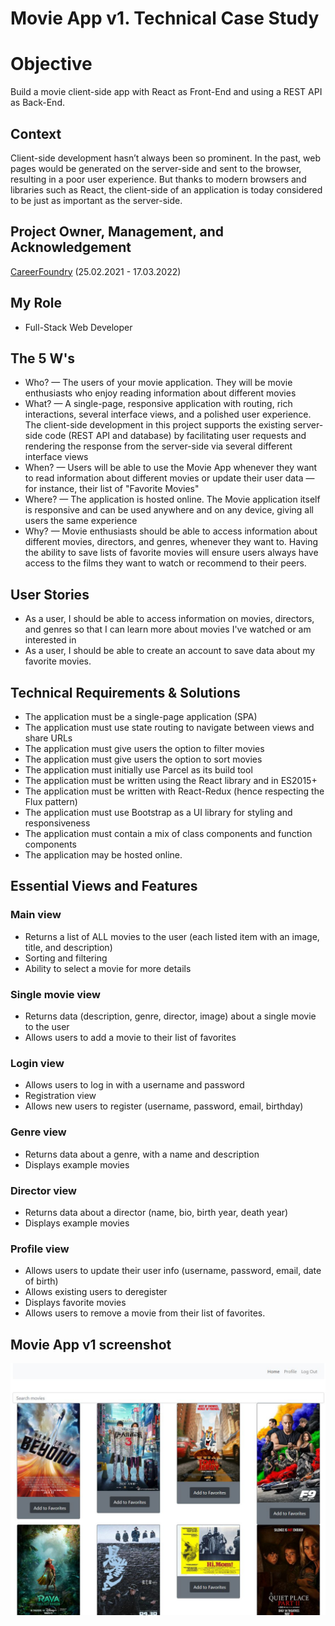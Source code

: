 # Movie App v1. Technical Case Study

# Objective

Build a movie client-side app with React as Front-End and using a REST API as Back-End.

## Context

Client-side development hasn’t always been so prominent. In the past, web pages would be generated on the server-side and sent to the browser, resulting in a poor user experience. But thanks to modern browsers and libraries such as React, the client-side of an application is today considered to be just as important as the server-side.

## Project Owner, Management, and Acknowledgement

[CareerFoundry](https://careerfoundry.com/) (25.02.2021 - 17.03.2022)

## My Role

- Full-Stack Web Developer

## The 5 W's

- Who? — The users of your movie application. They will be movie enthusiasts who enjoy reading information about different movies
- What? — A single-page, responsive application with routing, rich interactions, several interface views, and a polished user experience. The client-side development in this project supports the existing server-side code (REST API and database) by facilitating user requests and rendering the response from the server-side via several different interface views
- When? — Users will be able to use the Movie App whenever they want to read information about different movies or update their user data — for instance, their list of "Favorite Movies"
- Where? — The application is hosted online. The Movie application itself is responsive and can be used anywhere and on any device, giving all users the same experience
- Why? — Movie enthusiasts should be able to access information about different movies, directors, and genres, whenever they want to. Having the ability to save lists of favorite movies will ensure users always have access to the films they want to watch or recommend to their peers.

## User Stories

- As a user, I should be able to access information on movies, directors, and genres so that I can learn more about movies I've watched or am interested in
- As a user, I should be able to create an account to save data about my favorite movies.

## Technical Requirements & Solutions

- The application must be a single-page application (SPA)
- The application must use state routing to navigate between views and share URLs
- The application must give users the option to filter movies
- The application must give users the option to sort movies
- The application must initially use Parcel as its build tool
- The application must be written using the React library and in ES2015+
- The application must be written with React-Redux (hence respecting the Flux pattern)
- The application must use Bootstrap as a UI library for styling and responsiveness
- The application must contain a mix of class components and function components
- The application may be hosted online.

## Essential Views and Features

### Main view

- Returns a list of ALL movies to the user (each listed item with an image, title, and description)
- Sorting and filtering
- Ability to select a movie for more details

### Single movie view

- Returns data (description, genre, director, image) about a single movie to the user
- Allows users to add a movie to their list of favorites

### Login view

- Allows users to log in with a username and password
- Registration view
- Allows new users to register (username, password, email, birthday)

### Genre view

- Returns data about a genre, with a name and description
- Displays example movies

### Director view

- Returns data about a director (name, bio, birth year, death year)
- Displays example movies

### Profile view

- Allows users to update their user info (username, password, email, date of birth)
- Allows existing users to deregister
- Displays favorite movies
- Allows users to remove a movie from their list of favorites.

## Movie App v1 screenshot

![Livescreen](src/img/Livescreen/Movie_App_v1_Livescreen_1.JPG)
